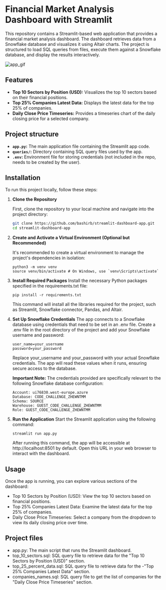 # Financial Market Analysis Dashboard with Streamlit

This repository contains a Streamlit-based web application that provides a financial market analysis dashboard. The dashboard retrieves data from a Snowflake database and visualizes it using Altair charts. The project is structured to load SQL queries from files, execute them against a Snowflake database, and display the results interactively.

![app_gif](https://github.com/user-attachments/assets/02a8dedc-af6a-4ad3-ac57-be69add2344b)


## Features

- **Top 10 Sectors by Position (USD):** Visualizes the top 10 sectors based on their financial positions.
- **Top 25% Companies Latest Data:** Displays the latest data for the top 25% of companies.
- **Daily Close Price Timeseries:** Provides a timeseries chart of the daily closing price for a selected company.

## Project structure

- **`app.py`:** The main application file containing the Streamlit app code.
- **`queries/`:** Directory containing SQL query files used by the app.
- **`.env`:** Environment file for storing credentials (not included in the repo, needs to be created by the user).

## Installation

To run this project locally, follow these steps:

1.  **Clone the Repository**

    First, clone the repository to your local machine and navigate into the project directory:

    ```bash
    git clone https://github.com/bashirb/streamlit-dashboard-app.git
    cd streamlit-dashboard-app

    ```

2.  **Create and Activate a Virtual Environment (Optional but Recommended)**

    It's recommended to create a virtual environment to manage the project's dependencies in isolation:

        python3 -m venv venv
        source venv/bin/activate # On Windows, use `venv\Scripts\activate`

3.  **Install Required Packages**
    Install the necessary Python packages specified in the requirements.txt file:

        pip install -r requirements.txt

    This command will install all the libraries required for the project, such as Streamlit, Snowflake connector, Pandas, and Altair.

4.  **Set Up Snowflake Credentials**
    The app connects to a Snowflake database using credentials that need to be set in an .env file. Create a .env file in the root directory of the project and add your Snowflake username and password:

        user_name=your_username
        password=your_password

    Replace your_username and your_password with your actual Snowflake credentials. The app will read these values when it runs, ensuring secure access to the database.

    **Important Note:**
    The credentials provided are specifically relevant to the following Snowflake database configuration:

        Account: ui76830.west-europe.azure
        Database: CODE_CHALLENGE_ZHEWNTMM
        Schema: SOURCE
        Warehouse: GUEST_CODE_CHALLENGE_ZHEWNTMM
        Role: GUEST_CODE_CHALLENGE_ZHEWNTMM

5.  **Run the Application**
    Start the Streamlit application using the following command:

        streamlit run app.py

    After running this command, the app will be accessible at http://localhost:8501 by default. Open this URL in your web browser to interact with the dashboard.

## Usage

Once the app is running, you can explore various sections of the dashboard:

- Top 10 Sectors by Position (USD): View the top 10 sectors based on financial positions.
- Top 25% Companies Latest Data: Examine the latest data for the top 25% of companies.
- Daily Close Price Timeseries: Select a company from the dropdown to view its daily closing price over time.

## Project files

- app.py: The main script that runs the Streamlit dashboard.
- top_10_sectors.sql: SQL query file to retrieve data for the "Top 10 Sectors by Position (USD)" section.
- top_25_percent_data.sql: SQL query file to retrieve data for the -"Top 25% Companies Latest Data" section.
- companies_names.sql: SQL query file to get the list of companies for the "Daily Close Price Timeseries" section.
